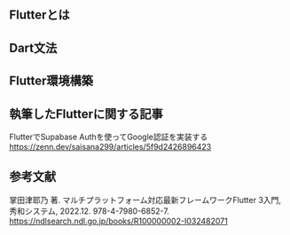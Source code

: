 ## Flutterとは

## Dart文法

## Flutter環境構築

## 執筆したFlutterに関する記事
FlutterでSupabase Authを使ってGoogle認証を実装する  
https://zenn.dev/saisana299/articles/5f9d2426896423

## 参考文献  
掌田津耶乃 著. マルチプラットフォーム対応最新フレームワークFlutter 3入門, 秀和システム, 2022.12. 978-4-7980-6852-7. https://ndlsearch.ndl.go.jp/books/R100000002-I032482071
